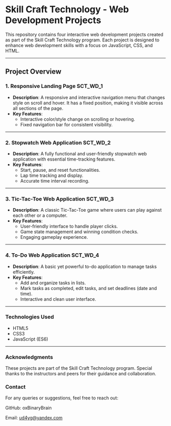 # Skill Craft Technology - Web Development Projects

This repository contains four interactive web development projects created as part of the Skill Craft Technology program. Each project is designed to enhance web development skills with a focus on JavaScript, CSS, and HTML. 

---

## Project Overview

### 1. **Responsive Landing Page**  **SCT_WD_1**
   - **Description**: A responsive and interactive navigation menu that changes style on scroll and hover. It has a fixed position, making it visible across all sections of the page.
   - **Key Features**:
     - Interactive color/style change on scrolling or hovering.
     - Fixed navigation bar for consistent visibility.

---

### 2. **Stopwatch Web Application**  **SCT_WD_2**
   - **Description**: A fully functional and user-friendly stopwatch web application with essential time-tracking features.
   - **Key Features**:
     - Start, pause, and reset functionalities.
     - Lap time tracking and display.
     - Accurate time interval recording.

---

### 3. **Tic-Tac-Toe Web Application**  **SCT_WD_3**
   - **Description**: A classic Tic-Tac-Toe game where users can play against each other or a computer.
   - **Key Features**:
     - User-friendly interface to handle player clicks.
     - Game state management and winning condition checks.
     - Engaging gameplay experience.

---

### 4. **To-Do Web Application**  **SCT_WD_4**
   - **Description**: A basic yet powerful to-do application to manage tasks efficiently.
   - **Key Features**:
     - Add and organize tasks in lists.
     - Mark tasks as completed, edit tasks, and set deadlines (date and time).
     - Interactive and clean user interface.

---


### Technologies Used
   - HTML5
   - CSS3
   - JavaScript (ES6)

---



### Acknowledgments
These projects are part of the Skill Craft Technology program. Special thanks to the instructors and peers for their guidance and collaboration.


### Contact
For any queries or suggestions, feel free to reach out:

GitHub: oxBinaryBrain

Email: ud4yg@yandex.com




